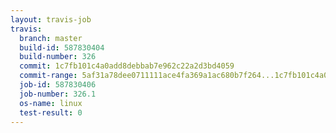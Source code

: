 ```yaml
---
layout: travis-job
travis:
  branch: master
  build-id: 587830404
  build-number: 326
  commit: 1c7fb101c4a0add8debbab7e962c22a2d3bd4059
  commit-range: 5af31a78dee0711111ace4fa369a1ac680b7f264...1c7fb101c4a0add8debbab7e962c22a2d3bd4059
  job-id: 587830406
  job-number: 326.1
  os-name: linux
  test-result: 0
---
```

